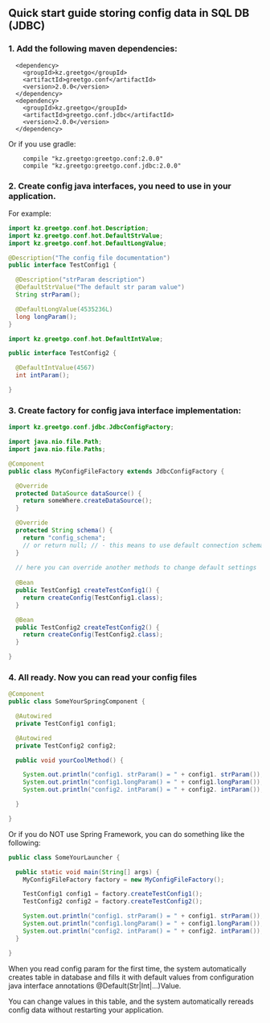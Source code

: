 ## Quick start guide storing config data in SQL DB (JDBC)

### 1. Add the following maven dependencies:

```
  <dependency>
    <groupId>kz.greetgo</groupId>
    <artifactId>greetgo.conf</artifactId>
    <version>2.0.0</version>
  </dependency>
  <dependency>
    <groupId>kz.greetgo</groupId>
    <artifactId>greetgo.conf.jdbc</artifactId>
    <version>2.0.0</version>
  </dependency>
```
Or if you use gradle:
```
    compile "kz.greetgo:greetgo.conf:2.0.0"
    compile "kz.greetgo:greetgo.conf.jdbc:2.0.0"
```

### 2. Create config java interfaces, you need to use in your application.

For example:

```java
import kz.greetgo.conf.hot.Description;
import kz.greetgo.conf.hot.DefaultStrValue;
import kz.greetgo.conf.hot.DefaultLongValue;

@Description("The config file documentation")
public interface TestConfig1 {

  @Description("strParam description")
  @DefaultStrValue("The default str param value")
  String strParam();

  @DefaultLongValue(4535236L)
  long longParam();
}
```

```java
import kz.greetgo.conf.hot.DefaultIntValue;

public interface TestConfig2 {

  @DefaultIntValue(4567)
  int intParam();

}
```

### 3. Create factory for config java interface implementation:

```java
import kz.greetgo.conf.jdbc.JdbcConfigFactory;

import java.nio.file.Path;
import java.nio.file.Paths;

@Component
public class MyConfigFileFactory extends JdbcConfigFactory {

  @Override
  protected DataSource dataSource() {
    return someWhere.createDataSource();
  }

  @Override
  protected String schema() {
    return "config_schema";
    // or return null; // - this means to use default connection schema
  }
  
  // here you can override another methods to change default settings
  
  @Bean
  public TestConfig1 createTestConfig1() {
    return createConfig(TestConfig1.class);
  }

  @Bean
  public TestConfig2 createTestConfig2() {
    return createConfig(TestConfig2.class);
  }

}
```

### 4. All ready. Now you can read your config files

```java
@Component
public class SomeYourSpringComponent {

  @Autowired
  private TestConfig1 config1;

  @Autowired
  private TestConfig2 config2;

  public void yourCoolMethod() {

    System.out.println("config1. strParam() = " + config1. strParam());
    System.out.println("config1.longParam() = " + config1.longParam());
    System.out.println("config2. intParam() = " + config2. intParam());

  }

}
```

Or if you do NOT use Spring Framework, you can do something like the following:

```java
public class SomeYourLauncher {

  public static void main(String[] args) {
    MyConfigFileFactory factory = new MyConfigFileFactory();

    TestConfig1 config1 = factory.createTestConfig1();
    TestConfig2 config2 = factory.createTestConfig2();

    System.out.println("config1. strParam() = " + config1. strParam());
    System.out.println("config1.longParam() = " + config1.longParam());
    System.out.println("config2. intParam() = " + config2. intParam());
  }

}
```

When you read config param for the first time, the system automatically creates table
in database and fills it with default values from configuration java interface annotations @Default(Str|Int|...)Value.

You can change values in this table, and the system automatically rereads config data
without restarting your application.
